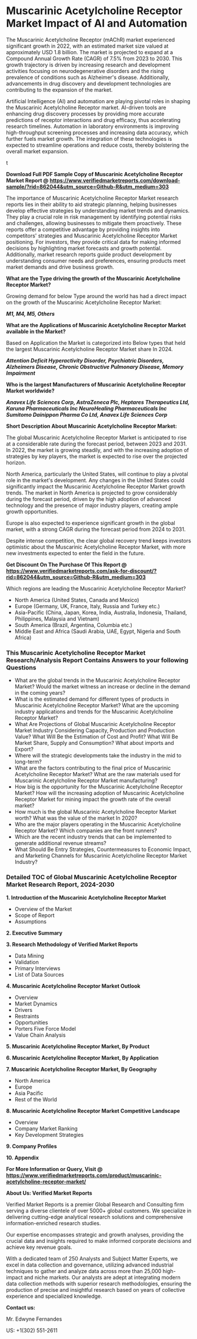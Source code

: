 <meta name="title" content="Global Muscarinic Acetylcholine Receptor Market Impact of AI and Automation"><meta name="description" content="The Muscarinic Acetylcholine Receptor (mAChR) market experienced significant growth in 2022, with an estimated market size valued at approximately USD 1.8 billion. The"><meta name="title" content="Muscarinic Acetylcholine Receptor Market Size, Share, Scope, Trends, Growth, Opportunities, Analysis, Forecast"><h1>Muscarinic Acetylcholine Receptor Market Impact of AI and Automation</h1><p>The Muscarinic Acetylcholine Receptor (mAChR) market experienced significant growth in 2022, with an estimated market size valued at approximately USD 1.8 billion. The market is projected to expand at a Compound Annual Growth Rate (CAGR) of 7.5% from 2023 to 2030. This growth trajectory is driven by increasing research and development activities focusing on neurodegenerative disorders and the rising prevalence of conditions such as Alzheimer's disease. Additionally, advancements in drug discovery and development technologies are contributing to the expansion of the market.</p><p>Artificial Intelligence (AI) and automation are playing pivotal roles in shaping the Muscarinic Acetylcholine Receptor market. AI-driven tools are enhancing drug discovery processes by providing more accurate predictions of receptor interactions and drug efficacy, thus accelerating research timelines. Automation in laboratory environments is improving high-throughput screening processes and increasing data accuracy, which further fuels market growth. The integration of these technologies is expected to streamline operations and reduce costs, thereby bolstering the overall market expansion.</p>t</p><p id="" class=""><strong>Download Full PDF Sample Copy of Muscarinic Acetylcholine Receptor Market Report @ <a href="https://www.verifiedmarketreports.com/download-sample/?rid=862044&utm_source=Github-R&utm_medium=303" target="_blank">https://www.verifiedmarketreports.com/download-sample/?rid=862044&utm_source=Github-R&utm_medium=303</a></strong></p><p>The importance of&nbsp;Muscarinic Acetylcholine Receptor Market research reports lies in their ability to aid strategic planning, helping businesses develop effective strategies by understanding market trends and dynamics. They play a crucial role in risk management by identifying potential risks and challenges, allowing businesses to mitigate them proactively. These reports offer a competitive advantage by providing insights into competitors' strategies and Muscarinic Acetylcholine Receptor Market positioning. For investors, they provide critical data for making informed decisions by highlighting market forecasts and growth potential. Additionally, market research reports guide product development by understanding consumer needs and preferences, ensuring products meet market demands and drive business growth.</p><p><strong>What are the&nbsp;Type driving the growth of the Muscarinic Acetylcholine Receptor Market?</strong></p><p id="" class="">Growing demand for below Type around the world has had a direct impact on the growth of the Muscarinic Acetylcholine Receptor Market:</p><em><strong>M1, M4, M5, Others</strong></em></p><strong>What are the&nbsp;Applications&nbsp;of Muscarinic Acetylcholine Receptor Market available in the Market?</strong></p><p id="" class="">Based on Application the Market is categorized into Below types that held the largest Muscarinic Acetylcholine Receptor Market share In 2024.</p><em><strong>Attention Deficit Hyperactivity Disorder, Psychiatric Disorders, Alzheimers Disease, Chronic Obstructive Pulmonary Disease, Memory Impairment</strong></em></p><strong>Who is the largest Manufacturers of Muscarinic Acetylcholine Receptor Market worldwide?</strong></p><p><em><strong>Anavex Life Sciences Corp, AstraZeneca Plc, Heptares Therapeutics Ltd, Karuna Pharmaceuticals Inc NeuroHealing Pharmaceuticals Inc Sumitomo Dainippon Pharma Co Ltd, Anavex Life Sciences Corp</strong></em></p><p id="" class=""><strong>Short Description About Muscarinic Acetylcholine Receptor Market:</strong></p><p>The global Muscarinic Acetylcholine Receptor Market is anticipated to rise at a considerable rate during the forecast period, between 2023 and 2031. In 2022, the market is growing steadily, and with the increasing adoption of strategies by key players, the market is expected to rise over the projected horizon.</p><p>North America, particularly the United States, will continue to play a pivotal role in the market's development. Any changes in the United States could significantly impact the Muscarinic Acetylcholine Receptor Market growth trends. The market in North America is projected to grow considerably during the forecast period, driven by the high adoption of advanced technology and the presence of major industry players, creating ample growth opportunities.</p><p>Europe is also expected to experience significant growth in the global market, with a strong CAGR during the forecast period from 2024 to 2031.</p><p>Despite intense competition, the clear global recovery trend keeps investors optimistic about the Muscarinic Acetylcholine Receptor Market, with more new investments expected to enter the field in the future.</p><p id="" class=""><strong>Get Discount On The Purchase Of This Report @ <a href="https://www.verifiedmarketreports.com/ask-for-discount/?rid=862044&utm_source=Github-R&utm_medium=303" target="_blank">https://www.verifiedmarketreports.com/ask-for-discount/?rid=862044&utm_source=Github-R&utm_medium=303</a></strong></p>Which regions are leading the Muscarinic Acetylcholine Receptor Market?</p><ul><li>North America (United States, Canada and Mexico)</li><li>Europe (Germany, UK, France, Italy, Russia and Turkey etc.)</li><li>Asia-Pacific (China, Japan, Korea, India, Australia, Indonesia, Thailand, Philippines, Malaysia and Vietnam)</li><li>South America (Brazil, Argentina, Columbia etc.)</li><li>Middle East and Africa (Saudi Arabia, UAE, Egypt, Nigeria and South Africa)</li></ul><h3 id="" class="">This Muscarinic Acetylcholine Receptor Market Research/Analysis Report Contains Answers to your following Questions</h3><ul><li>What are the global trends in the Muscarinic Acetylcholine Receptor Market? Would the market witness an increase or decline in the demand in the coming years?</li><li>What is the estimated demand for different types of products in Muscarinic Acetylcholine Receptor Market? What are the upcoming industry applications and trends for the Muscarinic Acetylcholine Receptor Market?</li><li>What Are Projections of Global Muscarinic Acetylcholine Receptor Market Industry Considering Capacity, Production and Production Value? What Will Be the Estimation of Cost and Profit? What Will Be Market Share, Supply and Consumption? What about imports and Export?</li><li>Where will the strategic developments take the industry in the mid to long-term?</li><li>What are the factors contributing to the final price of Muscarinic Acetylcholine Receptor Market? What are the raw materials used for Muscarinic Acetylcholine Receptor Market manufacturing?</li><li>How big is the opportunity for the Muscarinic Acetylcholine Receptor Market? How will the increasing adoption of Muscarinic Acetylcholine Receptor Market for mining impact the growth rate of the overall market?</li><li>How much is the global Muscarinic Acetylcholine Receptor Market worth? What was the value of the market In 2020?</li><li>Who are the major players operating in the Muscarinic Acetylcholine Receptor Market? Which companies are the front runners?</li><li>Which are the recent industry trends that can be implemented to generate additional revenue streams?</li><li>What Should Be Entry Strategies, Countermeasures to Economic Impact, and Marketing Channels for Muscarinic Acetylcholine Receptor Market Industry?</li></ul><h3 id="" class="">Detailed TOC of Global Muscarinic Acetylcholine Receptor Market Research Report, 2024-2030</h3><p id="" class=""><strong>1. Introduction of the Muscarinic Acetylcholine Receptor Market</strong></p><ul><li>Overview of the Market</li><li>Scope of Report</li><li>Assumptions</li></ul><p id="" class=""><strong>2. Executive Summary</strong></p><p id="" class=""><strong>3. Research Methodology of Verified Market Reports</strong></p><ul><li>Data Mining</li><li>Validation</li><li>Primary Interviews</li><li>List of Data Sources</li></ul><p id="" class=""><strong>4. Muscarinic Acetylcholine Receptor Market Outlook</strong></p><ul><li>Overview</li><li>Market Dynamics</li><li>Drivers</li><li>Restraints</li><li>Opportunities</li><li>Porters Five Force Model</li><li>Value Chain Analysis</li></ul><p id="" class=""><strong>5. Muscarinic Acetylcholine Receptor Market, By Product</strong></p><p id="" class=""><strong>6. Muscarinic Acetylcholine Receptor Market, By Application</strong></p><p id="" class=""><strong>7. Muscarinic Acetylcholine Receptor Market, By Geography</strong></p><ul><li>North America</li><li>Europe</li><li>Asia Pacific</li><li>Rest of the World</li></ul><p id="" class=""><strong>8. Muscarinic Acetylcholine Receptor Market Competitive Landscape</strong></p><ul><li>Overview</li><li>Company Market Ranking</li><li>Key Development Strategies</li></ul><p id="" class=""><strong>9. Company Profiles</strong></p><p id="" class=""><strong>10. Appendix</strong></p><p id="" class=""><strong>For More Information or Query, Visit @ <a href="https://www.verifiedmarketreports.com/product/muscarinic-acetylcholine-receptor-market/" target="_blank">https://www.verifiedmarketreports.com/product/muscarinic-acetylcholine-receptor-market/</a></strong></p><p id="" class=""><strong>About Us: Verified Market Reports</strong></p><p id="" class="">Verified Market Reports is a premier Global Research and Consulting firm serving a diverse clientele of over 5000+ global customers. We specialize in delivering cutting-edge analytical research solutions and comprehensive information-enriched research studies.</p><p id="" class="">Our expertise encompasses strategic and growth analyses, providing the crucial data and insights required to make informed corporate decisions and achieve key revenue goals.</p><p id="" class="">With a dedicated team of 250 Analysts and Subject Matter Experts, we excel in data collection and governance, utilizing advanced industrial techniques to gather and analyze data across more than 25,000 high-impact and niche markets. Our analysts are adept at integrating modern data collection methods with superior research methodologies, ensuring the production of precise and insightful research based on years of collective experience and specialized knowledge.</p><p id="" class=""><strong>Contact us:</strong></p><p id="" class="">Mr. Edwyne Fernandes</p><p id="" class="">US: +1(302) 551-2611</p>